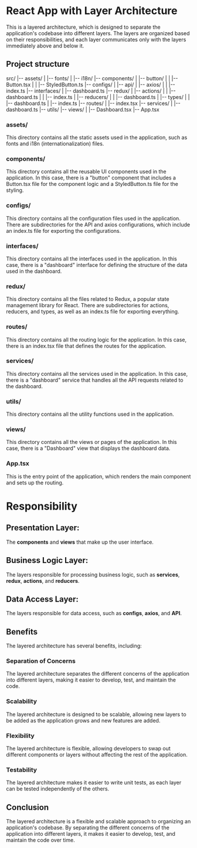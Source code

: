# React App with Layer Architecture
This is a layered architecture, which is designed to separate the application's codebase into different layers. The layers are organized based on their responsibilities, and each layer communicates only with the layers immediately above and below it.

## Project structure

src/
|-- assets/
|   |-- fonts/
|   |-- i18n/
|-- components/
|   |-- button/
|   |   |-- Button.tsx
|   |   |-- StyledButton.ts
|-- configs/
|   |-- api/
|   |-- axios/
|   |   |-- index.ts
|-- interfaces/
|   |-- dashboard.ts
|-- redux/
|   |-- actions/
|   |   |-- dashboard.ts
|   |   |-- index.ts
|   |-- reducers/
|   |   |-- dashboard.ts
|   |-- types/
|   |   |-- dashboard.ts
|   |-- index.ts
|-- routes/
|   |-- index.tsx
|-- services/
|   |-- dashboard.ts
|-- utils/
|-- views/
|   |-- Dashboard.tsx
|-- App.tsx

### assets/
This directory contains all the static assets used in the application, such as fonts and i18n (internationalization) files.

### components/
This directory contains all the reusable UI components used in the application. In this case, there is a "button" component that includes a Button.tsx file for the component logic and a StyledButton.ts file for the styling.

### configs/
This directory contains all the configuration files used in the application. There are subdirectories for the API and axios configurations, which include an index.ts file for exporting the configurations.

### interfaces/
This directory contains all the interfaces used in the application. In this case, there is a "dashboard" interface for defining the structure of the data used in the dashboard.

### redux/
This directory contains all the files related to Redux, a popular state management library for React. There are subdirectories for actions, reducers, and types, as well as an index.ts file for exporting everything.

### routes/
This directory contains all the routing logic for the application. In this case, there is an index.tsx file that defines the routes for the application.

### services/
This directory contains all the services used in the application. In this case, there is a "dashboard" service that handles all the API requests related to the dashboard.

### utils/
This directory contains all the utility functions used in the application.

### views/
This directory contains all the views or pages of the application. In this case, there is a "Dashboard" view that displays the dashboard data.

### App.tsx
This is the entry point of the application, which renders the main component and sets up the routing.

# Responsibility

## Presentation Layer:
The **components** and **views** that make up the user interface.

## Business Logic Layer: 
The layers responsible for processing business logic, such as **services**, **redux**, **actions**, and **reducers**.

## Data Access Layer: 
The layers responsible for data access, such as **configs**, **axios**, and **API**.

## Benefits
The layered architecture has several benefits, including:

### Separation of Concerns
The layered architecture separates the different concerns of the application into different layers, making it easier to develop, test, and maintain the code.

### Scalability
The layered architecture is designed to be scalable, allowing new layers to be added as the application grows and new features are added.

### Flexibility
The layered architecture is flexible, allowing developers to swap out different components or layers without affecting the rest of the application.

### Testability
The layered architecture makes it easier to write unit tests, as each layer can be tested independently of the others.

## Conclusion
The layered architecture is a flexible and scalable approach to organizing an application's codebase. By separating the different concerns of the application into different layers, it makes it easier to develop, test, and maintain the code over time.